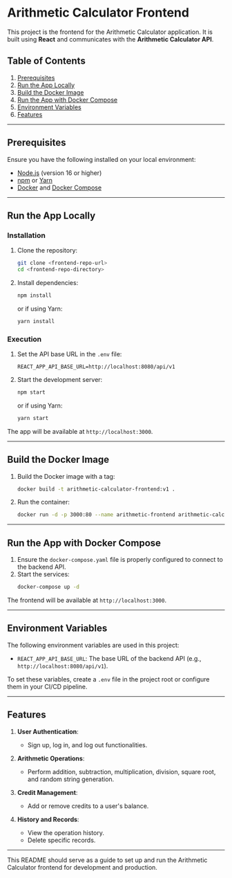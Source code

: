 
# Arithmetic Calculator Frontend

This project is the frontend for the Arithmetic Calculator application. It is built using **React** and communicates with the **Arithmetic Calculator API**.

## Table of Contents

1. [Prerequisites](#prerequisites)
2. [Run the App Locally](#run-the-app-locally)
3. [Build the Docker Image](#build-the-docker-image)
4. [Run the App with Docker Compose](#run-the-app-with-docker-compose)
5. [Environment Variables](#environment-variables)
6. [Features](#features)

---

## Prerequisites

Ensure you have the following installed on your local environment:

- [Node.js](https://nodejs.org/) (version 16 or higher)
- [npm](https://www.npmjs.com/) or [Yarn](https://yarnpkg.com/)
- [Docker](https://www.docker.com/) and [Docker Compose](https://docs.docker.com/compose/)

---

## Run the App Locally

### Installation

1. Clone the repository:
   ```bash
   git clone <frontend-repo-url>
   cd <frontend-repo-directory>
   ```

2. Install dependencies:
   ```bash
   npm install
   ```
   or if using Yarn:
   ```bash
   yarn install
   ```

### Execution

1. Set the API base URL in the `.env` file:
   ```env
   REACT_APP_API_BASE_URL=http://localhost:8080/api/v1
   ```

2. Start the development server:
   ```bash
   npm start
   ```
   or if using Yarn:
   ```bash
   yarn start
   ```

The app will be available at `http://localhost:3000`.

---

## Build the Docker Image

1. Build the Docker image with a tag:
   ```bash
   docker build -t arithmetic-calculator-frontend:v1 .
   ```

2. Run the container:
   ```bash
   docker run -d -p 3000:80 --name arithmetic-frontend arithmetic-calculator-frontend:v1
   ```

---

## Run the App with Docker Compose

1. Ensure the `docker-compose.yaml` file is properly configured to connect to the backend API.
2. Start the services:
   ```bash
   docker-compose up -d
   ```

The frontend will be available at `http://localhost:3000`.

---

## Environment Variables

The following environment variables are used in this project:

- `REACT_APP_API_BASE_URL`: The base URL of the backend API (e.g., `http://localhost:8080/api/v1`).

To set these variables, create a `.env` file in the project root or configure them in your CI/CD pipeline.

---

## Features

1. **User Authentication**:
   - Sign up, log in, and log out functionalities.

2. **Arithmetic Operations**:
   - Perform addition, subtraction, multiplication, division, square root, and random string generation.

3. **Credit Management**:
   - Add or remove credits to a user's balance.

4. **History and Records**:
   - View the operation history.
   - Delete specific records.

---

This README should serve as a guide to set up and run the Arithmetic Calculator frontend for development and production.
